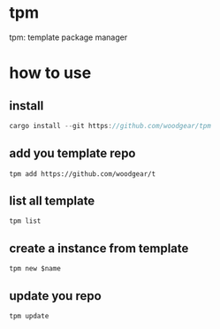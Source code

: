 # tpm
tpm: template package manager
# how to use
## install
```rust
cargo install --git https://github.com/woodgear/tpm
```
## add you template repo
```
tpm add https://github.com/woodgear/t
```
## list all template
```
tpm list
```
## create a instance from template
```
tpm new $name
```
## update you repo
```
tpm update
```